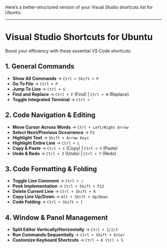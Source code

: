 Here’s a better-structured version of your Visual Studio shortcuts list for Ubuntu:  

---

# **Visual Studio Shortcuts for Ubuntu**  
Boost your efficiency with these essential VS Code shortcuts.  

## **1. General Commands**  
- **Show All Commands** → `Ctrl + Shift + P`  
- **Go To File** → `Ctrl + P`  
- **Jump To Line** → `Ctrl + G`  
- **Find and Replace** → `Ctrl + F` (Find) | `Ctrl + H` (Replace)  
- **Toggle Integrated Terminal** → `` Ctrl + ` ``  

## **2. Code Navigation & Editing**  
- **Move Cursor Across Words** → `Ctrl + Left/Right Arrow`  
- **Select Next/Previous Occurrence** → `F3`  
- **Highlight Text** → `Shift + Arrow Keys`  
- **Highlight Entire Line** → `Ctrl + L`  
- **Copy & Paste** → `Ctrl + C` (Copy) | `Ctrl + V` (Paste)  
- **Undo & Redo** → `Ctrl + Z` (Undo) | `Ctrl + Y` (Redo)  

## **3. Code Formatting & Folding**  
- **Toggle Line Comment** → `Ctrl + /`  
- **Peek Implementation** → `Ctrl + Shift + F12`  
- **Delete Current Line** → `Ctrl + Shift + K`  
- **Copy Line Up/Down** → `Alt + Shift + Up/Down`  
- **Code Folding** → `Ctrl + Shift + [`  

## **4. Window & Panel Management**  
- **Split Editor Vertically/Horizontally** → `Ctrl + 1/2/3`  
- **Run Commands Sequentially** → `Ctrl + Shift + Enter`  
- **Customize Keyboard Shortcuts** → `Ctrl + K Ctrl + S`  
